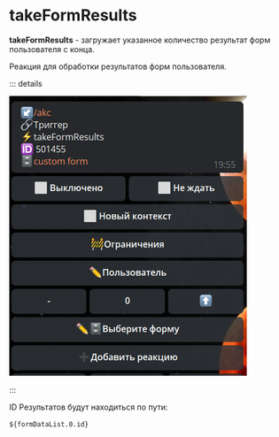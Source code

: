 # takeFormResults

**takeFormResults** - загружает указанное количество результат форм пользователя с конца.

Реакция для обработки результатов форм пользователя.

::: details

![](./1.png)

:::

ID Результатов будут находиться по пути: 

```plain
${formDataList.0.id}
```





